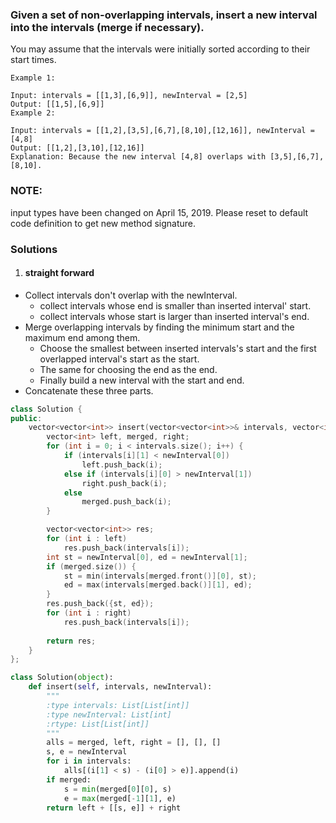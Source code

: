### Given a set of non-overlapping intervals, insert a new interval into the intervals (merge if necessary).

You may assume that the intervals were initially sorted according to their start times.

```
Example 1:

Input: intervals = [[1,3],[6,9]], newInterval = [2,5]
Output: [[1,5],[6,9]]
Example 2:

Input: intervals = [[1,2],[3,5],[6,7],[8,10],[12,16]], newInterval = [4,8]
Output: [[1,2],[3,10],[12,16]]
Explanation: Because the new interval [4,8] overlaps with [3,5],[6,7],[8,10].
```

### NOTE: 
input types have been changed on April 15, 2019. Please reset to default code definition to get new method signature.


### Solutions

1. #### straight forward

- Collect intervals don't overlap with the newInterval.
    - collect intervals whose end is smaller than inserted interval' start.
    - collect intervals whose start is larger than inserted interval's end.
- Merge overlapping intervals by finding the minimum start and the maximum end among them.
    - Choose the smallest between inserted intervals's start and the first overlapped interval's start as the start.
    - The same for choosing the end as the end.
    - Finally build a new interval with the start and end.
- Concatenate these three parts.

```cpp
class Solution {
public:
    vector<vector<int>> insert(vector<vector<int>>& intervals, vector<int>& newInterval) {
        vector<int> left, merged, right;
        for (int i = 0; i < intervals.size(); i++) {
            if (intervals[i][1] < newInterval[0])
                left.push_back(i);
            else if (intervals[i][0] > newInterval[1])
                right.push_back(i);
            else
                merged.push_back(i);
        }

        vector<vector<int>> res;
        for (int i : left)
            res.push_back(intervals[i]);
        int st = newInterval[0], ed = newInterval[1];
        if (merged.size()) {
            st = min(intervals[merged.front()][0], st);
            ed = max(intervals[merged.back()][1], ed);
        }
        res.push_back({st, ed});
        for (int i : right)
            res.push_back(intervals[i]);
        
        return res;
    }
};
```

```python
class Solution(object):
    def insert(self, intervals, newInterval):
        """
        :type intervals: List[List[int]]
        :type newInterval: List[int]
        :rtype: List[List[int]]
        """
        alls = merged, left, right = [], [], []
        s, e = newInterval
        for i in intervals:
            alls[(i[1] < s) - (i[0] > e)].append(i)
        if merged:
            s = min(merged[0][0], s)
            e = max(merged[-1][1], e)
        return left + [[s, e]] + right
```